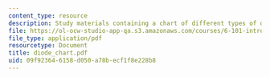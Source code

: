 ```yaml
---
content_type: resource
description: Study materials containing a chart of different types of diodes.
file: https://ol-ocw-studio-app-qa.s3.amazonaws.com/courses/6-101-introductory-analog-electronics-laboratory-spring-2007/09f923646158d050a78becf1f8e228b8_diode_chart.pdf
file_type: application/pdf
resourcetype: Document
title: diode_chart.pdf
uid: 09f92364-6158-d050-a78b-ecf1f8e228b8
---
```

